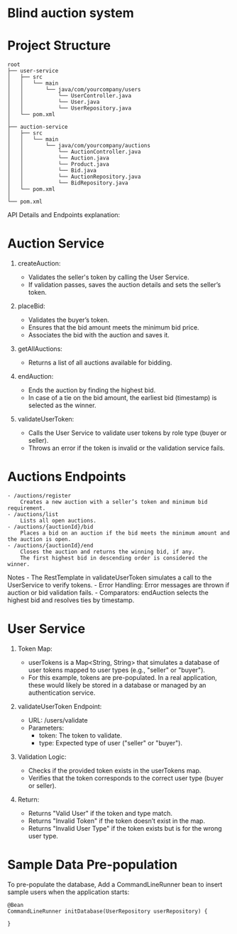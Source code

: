 # Blind auction system

# Project Structure
```
root
├── user-service
│   ├── src
│   │   └── main
│   │       └── java/com/yourcompany/users
│   │           └── UserController.java
│   │           └── User.java
│   │           └── UserRepository.java
│   └── pom.xml
│
├── auction-service
│   ├── src
│   │   └── main
│   │       └── java/com/yourcompany/auctions
│   │           └── AuctionController.java
│   │           └── Auction.java
│   │           └── Product.java
│   │           └── Bid.java
│   │           └── AuctionRepository.java
│   │           └── BidRepository.java
│   └── pom.xml
│
└── pom.xml
```


API Details and Endpoints explanation:

# Auction Service 

1) createAuction:

    - Validates the seller's token by calling the User Service.
    - If validation passes, saves the auction details and sets the seller’s token.

2) placeBid:

    - Validates the buyer’s token.
    - Ensures that the bid amount meets the minimum bid price.
    - Associates the bid with the auction and saves it.

3) getAllAuctions:

    - Returns a list of all auctions available for bidding.

4) endAuction:

    - Ends the auction by finding the highest bid.
    - In case of a tie on the bid amount, the earliest bid (timestamp) is selected as the winner.

5) validateUserToken:

    - Calls the User Service to validate user tokens by role type (buyer or seller).
    - Throws an error if the token is invalid or the validation service fails.
 
# Auctions Endpoints 
    - /auctions/register
        Creates a new auction with a seller’s token and minimum bid requirement.
    - /auctions/list
        Lists all open auctions.
    - /auctions/{auctionId}/bid
        Places a bid on an auction if the bid meets the minimum amount and the auction is open.
    - /auctions/{auctionId}/end
        Closes the auction and returns the winning bid, if any. 
        The first highest bid in descending order is considered the winner.

Notes
    - The RestTemplate in validateUserToken simulates a call to the UserService to verify tokens.
    - Error Handling: Error messages are thrown if auction or bid validation fails.
    - Comparators: endAuction selects the highest bid and resolves ties by timestamp.


# User Service

1) Token Map:

    - userTokens is a Map<String, String> that simulates a database of user tokens 
      mapped to user types (e.g., "seller" or "buyer").
    - For this example, tokens are pre-populated. In a real application, these would likely be stored 
      in a database or managed by an authentication service.

2) validateUserToken Endpoint:

    - URL: /users/validate
    - Parameters:
        - token: The token to validate.
        - type: Expected type of user ("seller" or "buyer").

3) Validation Logic:
    - Checks if the provided token exists in the userTokens map.
    - Verifies that the token corresponds to the correct user type (buyer or seller).

4) Return:
    - Returns "Valid User" if the token and type match.
    - Returns "Invalid Token" if the token doesn’t exist in the map.
    - Returns "Invalid User Type" if the token exists but is for the wrong user type.


# Sample Data Pre-population
To pre-populate the database, Add a CommandLineRunner bean to insert sample users when the application starts:

    @Bean
    CommandLineRunner initDatabase(UserRepository userRepository) { 

    }
